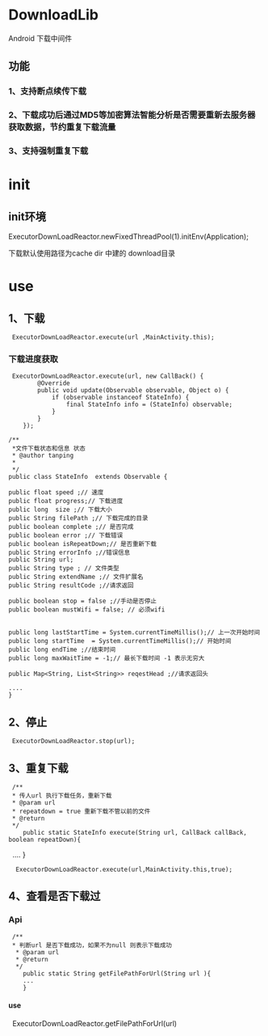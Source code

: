 # DownloadLib
Android 下载中间件
## 功能
### 1、支持断点续传下载
### 2、下载成功后通过MD5等加密算法智能分析是否需要重新去服务器获取数据，节约重复下载流量
### 3、支持强制重复下载
# init
## init环境
 ExecutorDownLoadReactor.newFixedThreadPool(1).initEnv(Application);
 
 下载默认使用路径为cache dir 中建的 download目录
 
 # use
 ## 1、下载
     ExecutorDownLoadReactor.execute(url ,MainActivity.this);
 ### 下载进度获取
  	 ExecutorDownLoadReactor.execute(url, new CallBack() {
            @Override
            public void update(Observable observable, Object o) {
                if (observable instanceof StateInfo) {
                    final StateInfo info = (StateInfo) observable;
                }
            }
        });
	
	/**
	 *文件下载状态和信息 状态
	 * @author tanping
	 *
	 */
	public class StateInfo  extends Observable {

	public float speed ;// 速度
	public float progress;// 下载进度
	public long  size ;// 下载大小
	public String filePath ;// 下载完成的目录
	public boolean complete ;// 是否完成
	public boolean error ;// 下载错误
	public boolean isRepeatDown;// 是否重新下载
	public String errorInfo ;//错误信息
	public String url;
	public String type ; // 文件类型
	public String extendName ;// 文件扩展名
	public String resultCode ;//请求返回
	
	public boolean stop = false ;//手动是否停止
	public boolean mustWifi = false; // 必须wifi


	public long lastStartTime = System.currentTimeMillis();// 上一次开始时间
	public long startTime  = System.currentTimeMillis();// 开始时间
	public long endTime ;//结束时间
	public long maxWaitTime = -1;// 最长下载时间 -1 表示无穷大
	
	public Map<String, List<String>> reqestHead ;//请求返回头
 	
	....
	}
     
 ## 2、停止
     ExecutorDownLoadReactor.stop(url);  
 ## 3、重复下载
  	 /**
     * 传人url 执行下载任务，重新下载
     * @param url
     * repeatdown = true 重新下载不管以前的文件
     * @return
     */
		public static StateInfo execute(String url, CallBack callBack, boolean repeatDown){
    		....
   		}
 
      ExecutorDownLoadReactor.execute(url,MainActivity.this,true);
 
## 4、查看是否下载过
### Api
 	 /**
 	 * 判断url 是否下载成功，如果不为null 则表示下载成功	
	  * @param url
	  * @return
	  */
		public static String getFilePathForUrl(String url ){
		...				 
		}
  
#### use
  	ExecutorDownLoadReactor.getFilePathForUrl(url)
  
